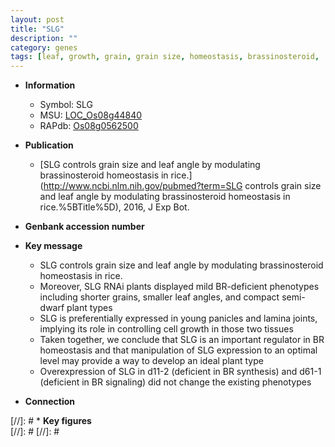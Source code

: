 ```yaml
---
layout: post
title: "SLG"
description: ""
category: genes
tags: [leaf, growth, grain, grain size, homeostasis, brassinosteroid,  BR , Brassinosteroid, BR signaling, lamina, lamina joint, BR homeostasis]
---
```


* **Information**  
    + Symbol: SLG  
    + MSU: [LOC_Os08g44840](http://rice.plantbiology.msu.edu/cgi-bin/ORF_infopage.cgi?orf=LOC_Os08g44840)  
    + RAPdb: [Os08g0562500](http://rapdb.dna.affrc.go.jp/viewer/gbrowse_details/irgsp1?name=Os08g0562500)  

* **Publication**  
    + [SLG controls grain size and leaf angle by modulating brassinosteroid homeostasis in rice.](http://www.ncbi.nlm.nih.gov/pubmed?term=SLG controls grain size and leaf angle by modulating brassinosteroid homeostasis in rice.%5BTitle%5D), 2016, J Exp Bot.

* **Genbank accession number**  

* **Key message**  
    + SLG controls grain size and leaf angle by modulating brassinosteroid homeostasis in rice.
    + Moreover, SLG RNAi plants displayed mild BR-deficient phenotypes including shorter grains, smaller leaf angles, and compact semi-dwarf plant types
    + SLG is preferentially expressed in young panicles and lamina joints, implying its role in controlling cell growth in those two tissues
    + Taken together, we conclude that SLG is an important regulator in BR homeostasis and that manipulation of SLG expression to an optimal level may provide a way to develop an ideal plant type
    + Overexpression of SLG in d11-2 (deficient in BR synthesis) and d61-1 (deficient in BR signaling) did not change the existing phenotypes

* **Connection**  

[//]: # * **Key figures**  
[//]: # 
[//]: # 
